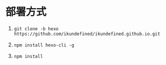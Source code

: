 # 部署方式

1. `git clone -b hexo https://github.com/ikundefined/ikundefined.github.io.git`

2. `npm install hexo-cli -g`

3. `npm install`
